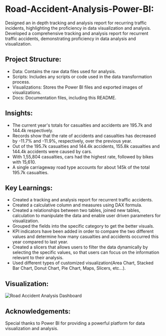 # Road-Accident-Analysis-Power-BI:
Designed an in depth tracking and analysis report for recurring traffic incidents, highlighting the proficiency in data visualization and analysis. Developed
a comprehensive tracking and analysis report for recurrent traffic accidents, demonstrating proficiency in data analysis and visualization.

## Project Structure:
- Data: Contains the raw data files used for analysis.
- Scripts: Includes any scripts or code used in the data transformation process.
- Visualizations: Stores the Power BI files and exported images of visualizations.
- Docs: Documentation files, including this README.

## Insights:
- The current year's totals for casualties and accidents are 195.7k and 144.4k respectively.
- Records show that the rate of accidents and casualties has decreased by -11.7% and -11.9%, respectively, over the previous year.
- Out of the 195.7k casualties and 144.4k accidents, 155.8k casualties and 144.4k accidents were caused by cars.
- With 1,55,804 casualties, cars had the highest rate, followed by bikes with 15,610.
- A single carriageway road type accounts for about 145k of the total 195.7k casualties.

## Key Learnings:
- Created a tracking and analysis report for recurrent traffic accidents.
- Created a calculative column and measures using DAX formula.
- Created a relationships between two tables, joined new tables, calculation to manipulate the data and enable user driven parameters for visualization.
- Grouped the fields into the specific category to get the better visuals.
- KPI indicators have been added in order to compare the two different values and determine how many casualties and accidents occurred this year compared to last year.
- Created a slicers that allows users to filter the data dynamically by selecting the specific values, so that users can focus on the information relevant to their analysis.
- Used different types of customized visualization(Area Chart, Stacked Bar Chart, Donut Chart, Pie Chart, Maps, Slicers, etc...).

## Visualization:

![Road Accident Analysis Dashboard](https://github.com/DeekshithKGowda/Road-Accident-Analysis-Power-BI/assets/162271614/e1a7336e-9bb8-4984-9ac4-52e7717d0607)

## Acknowledgements:
Special thanks to Power BI for providing a powerful platform for data visualization and analysis.
